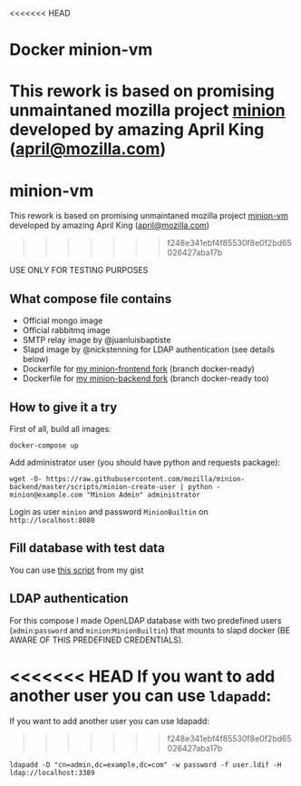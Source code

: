 <<<<<<< HEAD
# Docker minion-vm

This rework is based on promising unmaintaned mozilla project [minion](https://github.com/mozilla/minion) developed by amazing April King (april@mozilla.com)
=======
# minion-vm

This rework is based on promising unmaintaned mozilla project [minion-vm](https://github.com/mozilla/minion-vm) developed by amazing April King (april@mozilla.com)
>>>>>>> f248e341ebf4f85530f8e0f2bd65026427aba17b

USE ONLY FOR TESTING PURPOSES

What compose file contains
-----------------------------

- Official mongo image
- Official rabbitmq image
- SMTP relay image by @juanluisbaptiste
- Slapd image by @nickstenning for LDAP authentication (see details below)
- Dockerfile for [my minion-frontend fork](https://github.com/ilyaglow/minion-frontend) (branch docker-ready)
- Dockerfile for [my minion-backend fork](https://github.com/ilyaglow/minion-backed) (branch docker-ready too)

How to give it a try
--------------------

First of all, build all images:

```
docker-compose up
```

Add administrator user (you should have python and requests package):

```
wget -O- https://raw.githubusercontent.com/mozilla/minion-backend/master/scripts/minion-create-user | python - minion@example.com "Minion Admin" administrator
```

Login as user `minion` and password `MinionBuiltin` on `http://localhost:8080`

Fill database with test data
----------------------------

You can use [this script](https://gist.github.com/ilyaglow/b20be35fab7a32c51480f9d96d869ebb) from my gist


LDAP authentication
-------------------

For this compose I made OpenLDAP database with two predefined users (`admin`:`password` and `minion`:`MinionBuiltin`) that mounts to slapd docker (BE AWARE OF THIS PREDEFINED CREDENTIALS).

<<<<<<< HEAD
If you want to add another user you can use `ldapadd`:
=======
If you want to add another user you can use ldapadd:
>>>>>>> f248e341ebf4f85530f8e0f2bd65026427aba17b

```
ldapadd -D "cn=admin,dc=example,dc=com" -w password -f user.ldif -H ldap://localhost:3389
```
